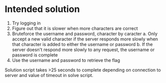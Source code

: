 # Intended solution

1. Try logging in
2. Figure out that it is slower when more characters are correct
3. Bruteforce the username and password, character by caracter
   a. Only accept a new valid character if the server responds more slowly when that character is added to either the username or password
   b. If the server doesn't respond more slowly to any request, the username or password is complete
4. Use the username and password to retrieve the flag

Solution script takes >25 seconds to complete depending on connection to server and value of timeout in solve script.
